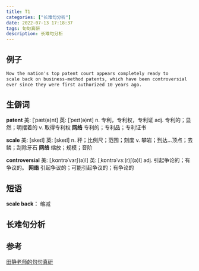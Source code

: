 ```yaml
---
title: T1
categories: ["长难句分析"]
date: 2022-07-13 17:18:37
tags: 句句真研
description: 长难句分析
---
```


## 例子
```txt
Now the nation's top patent court appears completely ready to 
scale back on business-method patents, which have been controversial
ever since they were first authorized 10 years ago.
```

## 生僻词
**patent**
美: [ˈpæt(ə)nt] 英: [ˈpeɪt(ə)nt]
n. 专利，专利权，专利证
adj. 专利的；显然；明摆着的
v. 取得专利权
**网络** 专利的；专利品；专利证书
<br/>

**scale**
美: [skeɪl] 英: [skeɪl]
n. 秤；比例尺；范围；刻度
v. 攀岩；到达...顶点；去鳞；刮除牙石
**网络** 缩放；规模；音阶
<br/>

**controversial**
美: [ˌkɑntrəˈvɜrʃ(ə)l] 英: [ˌkɒntrəˈvɜː(r)ʃ(ə)l] 
adj. 引起争论的；有争议的。
**网络** 引起争议的；可能引起争议的；有争论的

## 短语
**scale back：**  缩减


## 长难句分析


## 参考
[田静老师的句句真研](https://www.bilibili.com/video/BV1mC4y1p7Fh?p=2&spm_id_from=pageDriver&vd_source=a5446af68d5fa6d2a9b2f4e0bac4461f)
